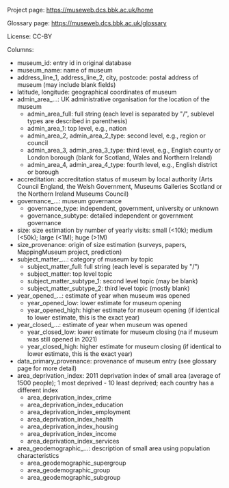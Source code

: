Project page: https://museweb.dcs.bbk.ac.uk/home

Glossary page: https://museweb.dcs.bbk.ac.uk/glossary

License: CC-BY


Columns:
 - museum_id: entry id in original database
 - museum_name: name of museum
 - address_line_1, address_line_2, city, postcode: postal address of museum (may include blank fields)
 - latitude, longitude: geographical coordinates of museum
 - admin_area_...: UK administrative organisation for the location of the museum
      - admin_area_full: full string (each level is separated by "/", sublevel types are described in parenthesis)
      - admin_area_1: top level, e.g., nation
      - admin_area_2, admin_area_2_type: second level, e.g., region or council
      - admin_area_3, admin_area_3_type: third level, e.g., English county or London borough (blank for Scotland, Wales and Northern Ireland)
      - admin_area_4, admin_area_4_type: fourth level, e.g., English district or borough
 - accreditation: accreditation status of museum by local authority (Arts Council England, the Welsh Government, Museums Galleries Scotland or the Northern Ireland Museums Council)
 - governance_...: museum governance
      - governance_type: independent, government, university or unknown
      - governance_subtype: detailed independent or government governance
 - size: size estimation by number of yearly visits: small (<10k); medium (<50k); large (<1M); huge (>1M)
 - size_provenance: origin of size estimation (surveys, papers, MappingMuseum project, prediction)
 - subject_matter_...: category of museum by topic
      - subject_matter_full: full string (each level is separated by "/")
      - subject_matter: top level topic
      - subject_matter_subtype_1: second level topic (may be blank)
      - subject_matter_subtype_2: third level topic (mostly blank)
 - year_opened_...: estimate of year when museum was opened
      - year_opened_low: lower estimate for museum opening
      - year_opened_high: higher estimate for museum opening (if identical to lower estimate, this is the exact year)
 - year_closed_...: estimate of year when museum was opened
      - year_closed_low: lower estimate for museum closing (na if museum was still opened in 2021)
      - year_closed_high: higher estimate for museum closing (if identical to lower estimate, this is the exact year)
 - data_primary_provenance: provenance of museum entry (see glossary page for more detail)
 - area_deprivation_index: 2011 deprivation index of small area (average of 1500 people); 1 most deprived - 10 least deprived; each country has a different index
      - area_deprivation_index_crime
      - area_deprivation_index_education
      - area_deprivation_index_employment
      - area_deprivation_index_health
      - area_deprivation_index_housing
      - area_deprivation_index_income
      - area_deprivation_index_services
 - area_geodemographic_...: description of small area using population characteristics
      - area_geodemographic_supergroup
      - area_geodemographic_group
      - area_geodemographic_subgroup

